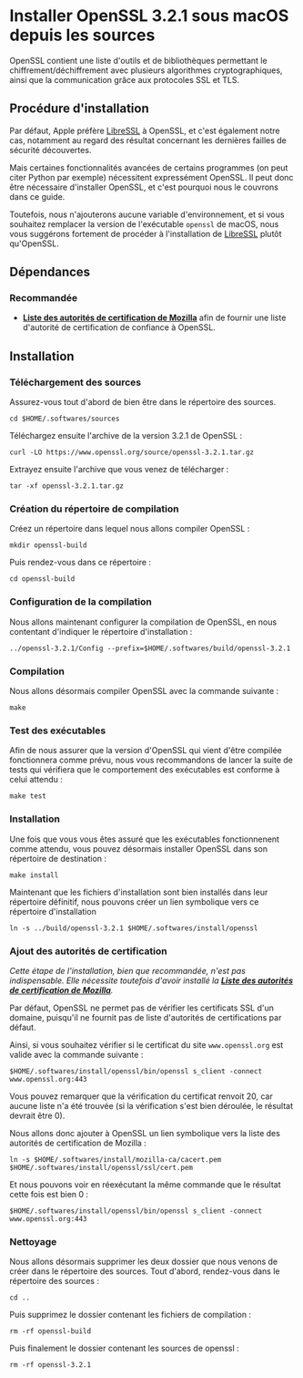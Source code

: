 # Installer OpenSSL 3.2.1 sous macOS depuis les sources

OpenSSL contient une liste d'outils et de bibliothèques permettant le
chiffrement/déchiffrement avec plusieurs algorithmes cryptographiques, ainsi
que la communication grâce aux protocoles SSL et TLS.

## Procédure d'installation

Par défaut, Apple préfère [LibreSSL](libressl-3.8.2.md) à OpenSSL, et c'est
également notre cas, notamment au regard des résultat concernant les dernières
failles de sécurité découvertes.

Mais certaines fonctionnalités avancées de certains programmes (on peut citer
Python par exemple) nécessitent expressément OpenSSL. Il peut donc être
nécessaire d'installer OpenSSL, et c'est pourquoi nous le couvrons dans ce
guide.

Toutefois, nous n'ajouterons aucune variable d'environnement, et si vous
souhaitez remplacer la version de l'exécutable `openssl` de macOS, nous vous
suggérons fortement de procéder à l'installation de [LibreSSL](libressl-3.8.2.md)
plutôt qu'OpenSSL.

## Dépendances

### Recommandée

* [**Liste des autorités de certification de Mozilla**](mozilla-ca-2023-12-12.md)
afin de fournir une liste d'autorité de certification de confiance à OpenSSL.

## Installation

### Téléchargement des sources

Assurez-vous tout d'abord de bien être dans le répertoire des sources.

```
cd $HOME/.softwares/sources
```

Téléchargez ensuite l'archive de la version 3.2.1 de OpenSSL :

```
curl -LO https://www.openssl.org/source/openssl-3.2.1.tar.gz
```


Extrayez ensuite l'archive que vous venez de télécharger :

```
tar -xf openssl-3.2.1.tar.gz
```

### Création du répertoire de compilation

Créez un répertoire dans lequel nous allons compiler OpenSSL :

```
mkdir openssl-build
```

Puis rendez-vous dans ce répertoire :

```
cd openssl-build
```

### Configuration de la compilation

Nous allons maintenant configurer la compilation de OpenSSL, en nous contentant
d'indiquer le répertoire d'installation :

```
../openssl-3.2.1/Config --prefix=$HOME/.softwares/build/openssl-3.2.1
```

### Compilation

Nous allons désormais compiler OpenSSL avec la commande suivante :

```
make
```

### Test des exécutables

Afin de nous assurer que la version d'OpenSSL qui vient d'être compilée
fonctionnera comme prévu, nous vous recommandons de lancer la suite de tests qui
vérifiera que le comportement des exécutables est conforme à celui attendu :

```
make test
```

### Installation

Une fois que vous vous êtes assuré que les exécutables fonctionnenent comme
attendu, vous pouvez désormais installer OpenSSL dans son répertoire de
destination :

```
make install
```

Maintenant que les fichiers d'installation sont bien installés dans leur
répertoire définitif, nous pouvons créer un lien symbolique vers ce répertoire
d'installation

```
ln -s ../build/openssl-3.2.1 $HOME/.softwares/install/openssl
```

### Ajout des autorités de certification

_Cette étape de l'installation, bien que recommandée, n'est pas indispensable.
Elle nécessite toutefois d'avoir installé la [**Liste des autorités de certification de Mozilla**](mozilla-ca-2023-12-12.md)._

Par défaut, OpenSSL ne permet pas de vérifier les certificats SSL d'un domaine,
puisqu'il ne fournit pas de liste d'autorités de certifications par défaut.

Ainsi, si vous souhaitez vérifier si le certificat du site `www.openssl.org` est
valide avec la commande suivante :

```
$HOME/.softwares/install/openssl/bin/openssl s_client -connect www.openssl.org:443
```

Vous pouvez remarquer que la vérification du certificat renvoit 20, car aucune
liste n'a été trouvée (si la vérification s'est bien déroulée, le résultat
devrait être 0).

Nous allons donc ajouter à OpenSSL un lien symbolique vers la liste des
autorités de certification de Mozilla :

```
ln -s $HOME/.softwares/install/mozilla-ca/cacert.pem $HOME/.softwares/install/openssl/ssl/cert.pem
```

Et nous pouvons voir en réexécutant la même commande que le résultat cette fois
est bien 0 :

```
$HOME/.softwares/install/openssl/bin/openssl s_client -connect www.openssl.org:443
```

### Nettoyage

Nous allons désormais supprimer les deux dossier que nous venons de créer dans
le répertoire des sources. Tout d'abord, rendez-vous dans le répertoire des
sources :

```
cd ..
```

Puis supprimez le dossier contenant les fichiers de compilation :

```
rm -rf openssl-build
```

Puis finalement le dossier contenant les sources de openssl :

```
rm -rf openssl-3.2.1
```